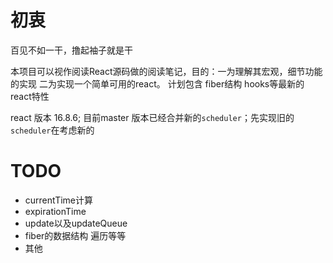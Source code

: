 # 初衷

百见不如一干，撸起袖子就是干

本项目可以视作阅读React源码做的阅读笔记，目的：一为理解其宏观，细节功能的实现 二为实现一个简单可用的react。
计划包含 fiber结构 hooks等最新的react特性

react 版本 16.8.6; 目前master 版本已经合并新的`scheduler`；先实现旧的`scheduler`在考虑新的

# TODO

- currentTime计算
- expirationTime
- update以及updateQueue
- fiber的数据结构 遍历等等
- 其他
